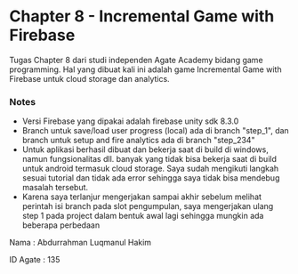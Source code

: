 # Chapter 8 - Incremental Game with Firebase

Tugas Chapter 8 dari studi independen Agate Academy bidang game programming. Hal yang dibuat kali ini adalah game Incremental Game with Firebase untuk cloud storage dan analytics.

### Notes

- Versi Firebase yang dipakai adalah firebase unity sdk 8.3.0
- Branch untuk save/load user progress (local) ada di branch "step_1", dan branch untuk setup and fire analytics ada di branch "step_234"
- Untuk aplikasi berhasil dibuat dan bekerja saat di build di windows, namun fungsionalitas dll. banyak yang tidak bisa bekerja saat di build untuk android termasuk cloud storage. Saya sudah mengikuti langkah sesuai tutorial dan tidak ada error sehingga saya tidak bisa mendebug masalah tersebut.
- Karena saya terlanjur mengerjakan sampai akhir sebelum melihat perintah isi branch pada slot pengumpulan, saya mengerjakan ulang step 1 pada project dalam bentuk awal lagi sehingga mungkin ada beberapa perbedaan


Nama      : Abdurrahman Luqmanul Hakim

ID Agate  : 135
